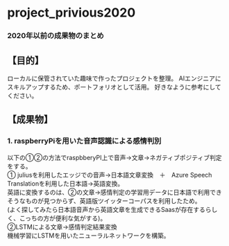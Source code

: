 # project_privious2020
### 2020年以前の成果物のまとめ
## 【目的】
ローカルに保管されていた趣味で作ったプロジェクトを整理。
AIエンジニアにスキルアップするため、ポートフォリオとして活用。
好きなように参考にしてください。


## 【成果物】
### 1. raspberryPiを用いた音声認識による感情判別

 以下の①②の方法でraspbberyPI上で音声→文章→ネガティブポジティブ判定をする。  
 ① juliusを利用したエッジでの音声→日本語文章変換　＋　Azure Speech Translationを利用した日本語→英語変換。  
  英語に変換するのは、②の文章→感情判定の学習用データに日本語で利用できそうなものが見つからず、英語版ツイッターコーパスを利用したため。  
  (よく探してみたら日本語音声から英語文章を生成できるSaasが存在するらしく、こっちの方が便利な気がする)。  
 ②LSTMによる文章→感情判定結果変換  
  機械学習にLSTMを用いたニューラルネットワークを構築。
